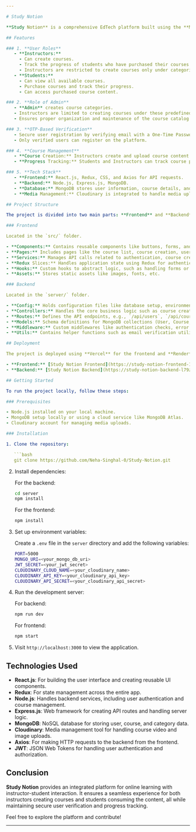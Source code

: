```yaml
---

# Study Notion

**Study Notion** is a comprehensive EdTech platform built using the **MERN stack**. It is designed to cater to two distinct user roles, **Instructors** and **Students**, each with their own customized user interface and functionalities. The platform also incorporates **OTP-based verification** for secure user registration. The application is deployed with the **frontend on Vercel** and the **backend on Render**.

## Features

### 1. **User Roles**
   - **Instructors:**
     - Can create courses.
     - Track the progress of students who have purchased their courses.
     - Instructors are restricted to create courses only under categories specified by the Admin.
   - **Students:**
     - Can view all available courses.
     - Purchase courses and track their progress.
     - Can access purchased course content.

### 2. **Role of Admin**
   - **Admin** creates course categories.
   - Instructors are limited to creating courses under these predefined categories.
   - Ensures proper organization and maintenance of the course catalog.

### 3. **OTP-Based Verification**
   - Secure user registration by verifying email with a One-Time Password (OTP).
   - Only verified users can register on the platform.

### 4. **Course Management**
   - **Course Creation:** Instructors create and upload course content (videos, resources).
   - **Progress Tracking:** Students and Instructors can track course progress.

### 5. **Tech Stack**
   - **Frontend:** React.js, Redux, CSS, and Axios for API requests.
   - **Backend:** Node.js, Express.js, MongoDB.
   - **Database:** MongoDB stores user information, course details, and student progress.
   - **Media Management:** Cloudinary is integrated to handle media uploads such as course videos and images.

## Project Structure

The project is divided into two main parts: **Frontend** and **Backend**. Below is an explanation of the folder structure for both.

### Frontend

Located in the `src/` folder.

- **Components:** Contains reusable components like buttons, forms, and layout elements.
- **Pages:** Includes pages like the course list, course creation, user dashboard, and login/signup.
- **Services:** Manages API calls related to authentication, course creation, and student progress.
- **Redux Slices:** Handles application state using Redux for authentication, courses, and user roles.
- **Hooks:** Custom hooks to abstract logic, such as handling forms or fetching data.
- **Assets:** Stores static assets like images, fonts, etc.

### Backend

Located in the `server/` folder.

- **Config:** Holds configuration files like database setup, environment variables, etc.
- **Controllers:** Handles the core business logic such as course creation, student registration, and progress tracking.
- **Routes:** Defines the API endpoints, e.g., `/api/users`, `/api/courses`.
- **Models:** Schema definitions for MongoDB collections (User, Course, Category).
- **Middleware:** Custom middlewares like authentication checks, error handling, etc.
- **Utils:** Contains helper functions such as email verification utilities for OTP.

## Deployment

The project is deployed using **Vercel** for the frontend and **Render** for the backend.

- **Frontend:** [Study Notion Frontend](https://study-notion-frontend-1nresh692-neha-singhals-projects.vercel.app/)
- **Backend:** [Study Notion Backend](https://study-notion-backend-l79z.onrender.com)

## Getting Started

To run the project locally, follow these steps:

### Prerequisites

- Node.js installed on your local machine.
- MongoDB setup locally or using a cloud service like MongoDB Atlas.
- Cloudinary account for managing media uploads.

### Installation

1. Clone the repository:

   ```bash
   git clone https://github.com/Neha-Singhal-0/Study-Notion.git
   ```

2. Install dependencies:

   For the backend:

   ```bash
   cd server
   npm install
   ```

   For the frontend:

   ```bash
   npm install
   ```

3. Set up environment variables:

   Create a `.env` file in the `server` directory and add the following variables:

   ```bash
   PORT=5000
   MONGO_URI=<your_mongo_db_uri>
   JWT_SECRET=<your_jwt_secret>
   CLOUDINARY_CLOUD_NAME=<your_cloudinary_name>
   CLOUDINARY_API_KEY=<your_cloudinary_api_key>
   CLOUDINARY_API_SECRET=<your_cloudinary_api_secret>
   ```

4. Run the development server:

   For backend:

   ```bash
   npm run dev
   ```

   For frontend:

   ```bash
   npm start
   ```

5. Visit `http://localhost:3000` to view the application.

## Technologies Used

- **React.js**: For building the user interface and creating reusable UI components.
- **Redux**: For state management across the entire app.
- **Node.js**: Handles backend services, including user authentication and course management.
- **Express.js**: Web framework for creating API routes and handling server logic.
- **MongoDB**: NoSQL database for storing user, course, and category data.
- **Cloudinary**: Media management tool for handling course video and image uploads.
- **Axios**: For making HTTP requests to the backend from the frontend.
- **JWT**: JSON Web Tokens for handling user authentication and authorization.

## Conclusion

**Study Notion** provides an integrated platform for online learning with instructor-student interaction. It ensures a seamless experience for both instructors creating courses and students consuming the content, all while maintaining secure user verification and progress tracking.

Feel free to explore the platform and contribute!

--- 
```

